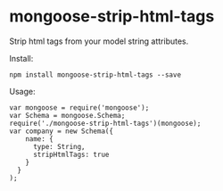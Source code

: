 # mongoose-strip-html-tags

Strip html tags from your model string attributes.

Install:

    npm install mongoose-strip-html-tags --save

Usage:

```
var mongoose = require('mongoose');
var Schema = mongoose.Schema;
require('./mongoose-strip-html-tags')(mongoose);
var company = new Schema({
    name: {
      type: String,
      stripHtmlTags: true
    }
  }
);
```

